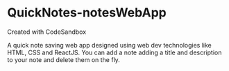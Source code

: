 # QuickNotes-notesWebApp
Created with CodeSandbox

A quick note saving web app designed using web dev technologies like HTML, CSS and ReactJS. You can add a note adding a title and description to your note and delete them on the fly.
